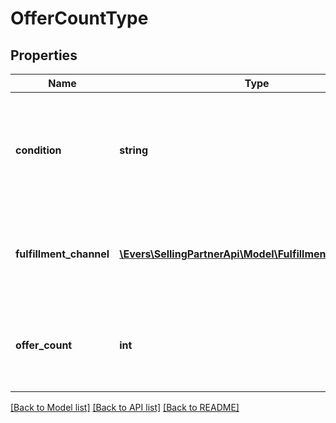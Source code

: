 # OfferCountType

## Properties
Name | Type | Description | Notes
------------ | ------------- | ------------- | -------------
**condition** | **string** | Indicates the condition of the item. For example: New, Used, Collectible, Refurbished, or Club. | [optional] 
**fulfillment_channel** | [**\Evers\SellingPartnerApi\Model\FulfillmentChannelType**](FulfillmentChannelType.md) | Indicates whether the item is fulfilled by Amazon or by the seller. | [optional] 
**offer_count** | **int** | The number of offers in a fulfillment channel that meet a specific condition. | [optional] 

[[Back to Model list]](../README.md#documentation-for-models) [[Back to API list]](../README.md#documentation-for-api-endpoints) [[Back to README]](../README.md)


